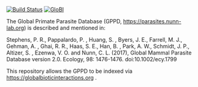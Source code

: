 [![Build Status](https://travis-ci.com/globalbioticinteractions/global-primate-parasite-database.svg)](https://travis-ci.com/globalbioticinteractions/global-primate-parasite-database) [![GloBI](http://api.globalbioticinteractions.org/interaction.svg?accordingTo=globi:globalbioticinteractions/global-primate-parasite-database)](http://globalbioticinteractions.org/?accordingTo=globi:globalbioticinteractions/global-primate-parasite-database) 

The Global Primate Parasite Database (GPPD, https://parasites.nunn-lab.org) is described and mentioned in: 

Stephens, P. R., Pappalardo, P. , Huang, S. , Byers, J. E., Farrell, M. J., Gehman, A. , Ghai, R. R., Haas, S. E., Han, B. , Park, A. W., Schmidt, J. P., Altizer, S. , Ezenwa, V. O. and Nunn, C. L. (2017), Global Mammal Parasite Database version 2.0. Ecology, 98: 1476-1476. doi:10.1002/ecy.1799 

This repository allows the GPPD to be indexed via https://globalbioticinteractions.org . 

